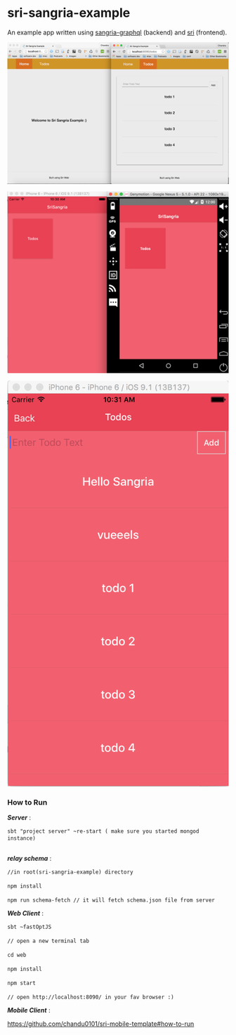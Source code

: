 # sri-sangria-example

An example app written using [sangria-graphql](http://sangria-graphql.org/) (backend) and [sri](https://github.com/chandu0101/sri) (frontend).


![demo](sri-sangria.png)

![mobiledemo](mobilehome.png)

![mobiletodos](iostodos.png)

### How to Run



***Server*** : 

```
sbt "project server" ~re-start ( make sure you started mongod instance)
     
```     

***relay schema*** :

```
//in root(sri-sangria-example) directory

npm install

npm run schema-fetch // it will fetch schema.json file from server

```
      
***Web Client*** :
      
```
sbt ~fastOptJS

// open a new terminal tab

cd web

npm install

npm start

// open http://localhost:8090/ in your fav browser :) 

```
      
***Mobile Client*** :
      

https://github.com/chandu0101/sri-mobile-template#how-to-run